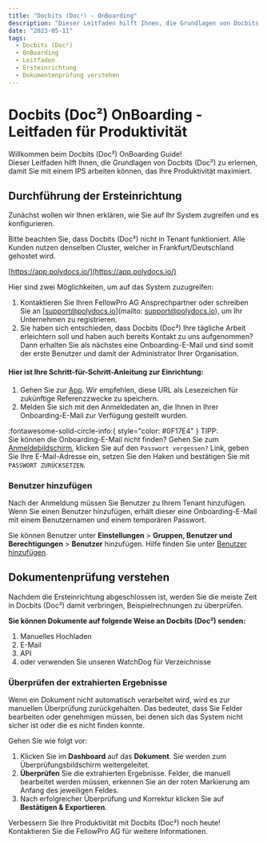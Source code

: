 ```yaml
---
title: "Docbits (Doc²) - OnBoarding"
description: "Dieser Leitfaden hilft Ihnen, die Grundlagen von Docbits (Doc²) zu erlernen und Sie mit einem IPS zu starten, der Ihre Produktivität maximiert."
date: "2023-05-11"
tags:
  - Docbits (Doc²)
  - OnBoarding
  - Leitfaden
  - Ersteinrichtung
  - Dokumentenprüfung verstehen
---
```


# Docbits (Doc²) OnBoarding - Leitfaden für Produktivität

Willkommen beim Docbits (Doc²) OnBoarding Guide!<br> Dieser Leitfaden hilft Ihnen, die Grundlagen von Docbits (Doc²) zu erlernen, damit Sie mit einem IPS arbeiten können, das Ihre Produktivität maximiert.

## **Durchführung der Ersteinrichtung**

Zunächst wollen wir Ihnen erklären, wie Sie auf Ihr System zugreifen und es konfigurieren.

Bitte beachten Sie, dass Docbits (Doc²) nicht in Tenant funktioniert. Alle Kunden nutzen denselben Cluster, welcher in Frankfurt/Deutschland gehostet wird.

[https://app.polydocs.io/](https://app.polydocs.io/)

Hier sind zwei Möglichkeiten, um auf das System zuzugreifen:

1. Kontaktieren Sie Ihren FellowPro AG Ansprechpartner oder schreiben Sie an [support@polydocs.io](mailto: support@polydocs.io), um Ihr Unternehmen zu registrieren.
2. Sie haben sich entschieden, dass Docbits (Doc²) Ihre tägliche Arbeit erleichtern soll und haben auch bereits Kontakt zu uns aufgenommen? Dann erhalten Sie als nächstes eine Onboarding-E-Mail und sind somit der erste Benutzer und damit der Administrator Ihrer Organisation.

#### Hier ist Ihre Schritt-für-Schritt-Anleitung zur Einrichtung:

1. Gehen Sie zur [App](https://app.polydocs.io/). Wir empfehlen, diese URL als Lesezeichen für zukünftige Referenzzwecke zu speichern.
2. Melden Sie sich mit den Anmeldedaten an, die Ihnen in Ihrer Onboarding-E-Mail zur Verfügung gestellt wurden.

:fontawesome-solid-circle-info:{ style="color: #0F17E4" } TIPP:<br>
Sie können die Onboarding-E-Mail nicht finden? Gehen Sie zum [Anmeldebildschirm](https://app.polydocs.io/), klicken Sie auf den `Passwort vergessen?` Link, geben Sie Ihre E-Mail-Adresse ein, setzen Sie den Haken und bestätigen Sie mit `PASSWORT ZURÜCKSETZEN`.

### **Benutzer hinzufügen**

Nach der Anmeldung müssen Sie Benutzer zu Ihrem Tenant hinzufügen. Wenn Sie einen Benutzer hinzufügen, erhält dieser eine Onboarding-E-Mail mit einem Benutzernamen und einem temporären Passwort.

Sie können Benutzer unter **Einstellungen** > **Gruppen, Benutzer und Berechtigungen** > **Benutzer** hinzufügen. Hilfe finden Sie unter [Benutzer hinzufügen](/docbits/settings-users/).


## **Dokumentenprüfung verstehen**

Nachdem die Ersteinrichtung abgeschlossen ist, werden Sie die meiste Zeit in Docbits (Doc²) damit verbringen, Beispielrechnungen zu überprüfen.

**Sie können Dokumente auf folgende Weise an Docbits (Doc²) senden:**

1. Manuelles Hochladen
2. E-Mail
3. API
4. oder verwenden Sie unseren WatchDog für Verzeichnisse

### Überprüfen der extrahierten Ergebnisse

Wenn ein Dokument nicht automatisch verarbeitet wird, wird es zur manuellen Überprüfung zurückgehalten. Das bedeutet, dass Sie Felder bearbeiten oder genehmigen müssen, bei denen sich das System nicht sicher ist oder die es nicht finden konnte.

Gehen Sie wie folgt vor:

1. Klicken Sie im **Dashboard** auf das **Dokument**. Sie werden zum Überprüfungsbildschirm weitergeleitet.
2. **Überprüfen** Sie die extrahierten Ergebnisse. Felder, die manuell bearbeitet werden müssen, erkennen Sie an der roten Markierung am Anfang des jeweiligen Feldes.
3. Nach erfolgreicher Überprüfung und Korrektur klicken Sie auf **Bestätigen & Exportieren**.

Verbessern Sie Ihre Produktivität mit Docbits (Doc²) noch heute! Kontaktieren Sie die FellowPro AG für weitere Informationen.